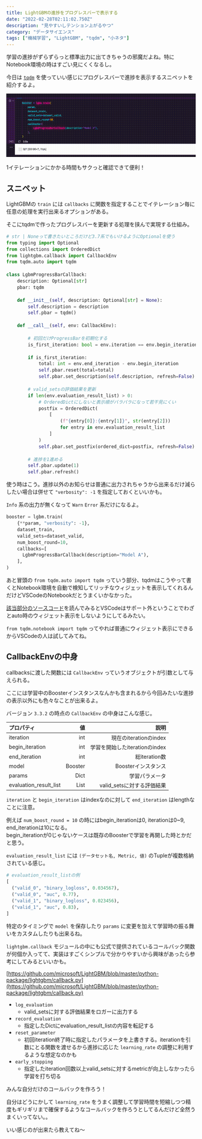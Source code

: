 ```yaml
---
title: LightGBMの進捗をプログレスバーで表示する
date: "2022-02-28T02:11:02.750Z"
description: "見やすいしテンション上がるやつ"
category: "データサイエンス"
tags: ["機械学習", "LightGBM", "tqdm", "小ネタ"]
---
```


学習の進捗がずらずらっと標準出力に出てきちゃうの邪魔だよね。特にNotebook環境の時はすごい見にくくなるし。

今日は [`tqdm`](https://github.com/tqdm/tqdm) を使っていい感じにプログレスバーで進捗を表示するスニペットを紹介するよ。

![](lgbm-tqdm.gif)

1イテレーションにかかる時間もサクっと確認できて便利！

## スニペット

LightGBMの `train` には `callbacks` に関数を指定することでイテレーション毎に任意の処理を実行出来るオプションがある。

そこにtqdmで作ったプログレスバーを更新する処理を挟んで実現する仕組み。

```python
# str | Noneって書きたいところだけど3.7系でもいけるようにOptionalを使う
from typing import Optional
from collections import OrderedDict
from lightgbm.callback import CallbackEnv
from tqdm.auto import tqdm

class LgbmProgressBarCallback:
    description: Optional[str]
    pbar: tqdm

    def __init__(self, description: Optional[str] = None):
        self.description = description
        self.pbar = tqdm()

    def __call__(self, env: CallbackEnv):

        # 初回だけProgressBarを初期化する
        is_first_iteration: bool = env.iteration == env.begin_iteration

        if is_first_iteration:
            total: int = env.end_iteration - env.begin_iteration
            self.pbar.reset(total=total)
            self.pbar.set_description(self.description, refresh=False)

        # valid_setsの評価結果を更新
        if len(env.evaluation_result_list) > 0:
            # OrderedDictにしないと表示順がバラバラになって若干見にくい
            postfix = OrderedDict(
                [
                    (f"{entry[0]}:{entry[1]}", str(entry[2]))
                    for entry in env.evaluation_result_list
                ]
            )
            self.pbar.set_postfix(ordered_dict=postfix, refresh=False)

        # 進捗を1進める
        self.pbar.update(1)
        self.pbar.refresh()
```

使う時はこう。進捗以外のお知らせは普通に出力されちゃうから出来るだけ減らしたい場合は併せて `"verbosity": -1` を指定しておくといいかも。

`Info` 系の出力が無くなって `Warn` `Error` 系だけになるよ。

```python
booster = lgbm.train(
    {**param, "verbosity": -1},
    dataset_train,
    valid_sets=dataset_valid,
    num_boost_round=10,
    callbacks=[
      LgbmProgressBarCallback(description="Model A"),
    ],
)
```

あと冒頭の `from tqdm.auto import tqdm` っていう部分、tqdmはこうやって書くとNotebook環境を自動で検知してリッチなウィジェットを表示してくれるんだけどVSCodeのNotebookだとうまくいかなかった。

[該当部分のソースコード](https://github.com/tqdm/tqdm/blob/7cdbfee224f94c8bc63dceaab42637962f2f2a04/tqdm/autonotebook.py#L17)を読んでみるとVSCodeはサポート外ということでわざとauto時のウィジェット表示をしないようにしてるみたい。

`from tqdm.notebook import tqdm` ってやれば普通にウィジェット表示にできるからVSCodeの人は試してみてね。

## CallbackEnvの中身

callbacksに渡した関数には `CallbackEnv` っていうオブジェクトが引数として与えられる。

ここには学習中のBoosterインスタンスなんかも含まれるから今回みたいな進捗の表示以外にも色々なことが出来るよ。

バージョン `3.3.2` の時点の `CallbackEnv` の中身はこんな感じ。

| プロパティ             |      値 |                           説明 |
| :--------------------- | ------: | -----------------------------: |
| iteration              |     int |         現在のiterationのindex |
| begin_iteration        |     int | 学習を開始したiterationのindex |
| end_iteration          |     int |                  総iteration数 |
| model                  | Booster |            Boosterインスタンス |
| params                 |    Dict |                 学習パラメータ |
| evaluation_result_list |    List |     valid_setsに対する評価結果 |

`iteration` と `begin_iteration` はindexなのに対して `end_iteration` はlengthなことに注意。

例えば `num_boost_round = 10` の時にはbegin_iterationは0, iterationは0~9, end_iterationは10になる。  
begin_iterationが0じゃないケースは既存のBoosterで学習を再開した時とかだと思う。

`evaluation_result_list` には `(データセット名, Metric, 値)` のTupleが複数格納されている感じ。

```python
# evaluation_result_listの例
[
  ("valid_0", "binary_logloss", 0.034567),
  ("valid_0", "auc", 0.77),
  ("valid_1", "binary_logloss", 0.023456),
  ("valid_1", "auc", 0.83),
]
```

特定のタイミングで `model` を保存したり `params` に変更を加えて学習時の振る舞いをカスタムしたりも出来るね。

`lightgbm.callback` モジュールの中にも公式で提供されているコールバック関数が何個か入ってて、実装はすごくシンプルで分かりやすいから興味があったら参考にしてみるといいかも。

[https://github.com/microsoft/LightGBM/blob/master/python-package/lightgbm/callback.py](https://github.com/microsoft/LightGBM/blob/master/python-package/lightgbm/callback.py)

- `log_evaluation`
  - valid_setsに対する評価結果をロガーに出力する
- `record_evaluation`
  - 指定したDictにevaluation_result_listの内容を転記する
- `reset_parameter`
  - 初回iteration終了時に指定したパラメータを上書きする。iterationを引数にとる関数を渡せるから進捗に応じた `learning_rate` の調整に利用するような想定なのかも
- `early_stopping`
  - 指定したiteration回数以上valid_setsに対するmetricが向上しなかったら学習を打ち切る

みんな自分だけのコールバックを作ろう！

自分はどうにかして `learning_rate` をうまく調整して学習時間を短縮しつつ精度もギリギリまで確保するようなコールバックを作ろうとしてるんだけど全然うまくいってない。。

いい感じのが出来たら教えてね〜
